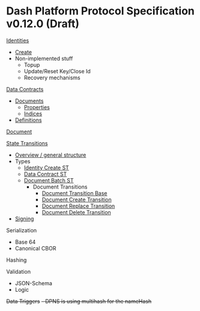 # Dash Platform Protocol Specification v0.12.0 (Draft)

[Identities](identity.md)
 - [Create](identity.md#identity-creation)
 - Non-implemented stuff
	 - Topup
	 - Update/Reset Key/Close Id
	 - Recovery mechanisms

[Data Contracts](data-contract.md)
 - [Documents](data-contract.md#data-contract-documents)
   - [Properties](data-contract.md#document-properties)
   - [Indices](data-contract.md#document-indices)
 - [Definitions](data-contract.md#data-contract-definitions)

[Document](document.md)

[State Transitions](state-transition.md)
 - [Overview / general structure](state-transition.md)
 - Types
   - [Identity Create ST](identity.md#identity-creation)
   - [Data Contract ST](data-contract.md#data-contract-creation)
   - [Document Batch ST](document.md)
     - Document Transitions
       - [Document Transition Base](document.md#document-base-transition)
       - [Document Create Transition](document.md#document-create-transition)
       - [Document Replace Transition](document.md#document-replace-transition)
       - [Document Delete Transition](document.md#document-delete-transition)
 - [Signing](state-transition.md#state-transition-signing)

Serialization
 - Base 64
 - Canonical CBOR

Hashing

Validation
 - JSON-Schema
 - Logic

~~Data Triggers~~
~~- DPNS is using multihash for the nameHash~~
